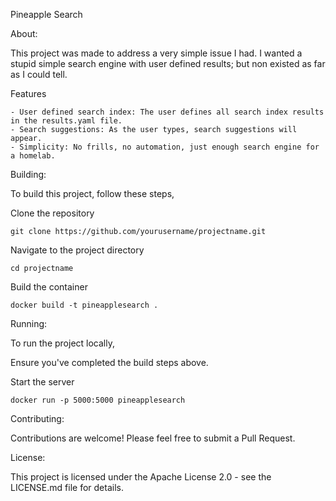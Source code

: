Pineapple Search

About:

This project was made to address a very simple issue I had. I wanted a stupid simple search engine with user defined results; but non existed as far as I could tell.

Features

    - User defined search index: The user defines all search index results in the results.yaml file.
    - Search suggestions: As the user types, search suggestions will appear.
    - Simplicity: No frills, no automation, just enough search engine for a homelab.

Building:

To build this project, follow these steps,

Clone the repository

    git clone https://github.com/yourusername/projectname.git

Navigate to the project directory

    cd projectname

Build the container

    docker build -t pineapplesearch .

Running:

To run the project locally,

Ensure you've completed the build steps above.

Start the server

    docker run -p 5000:5000 pineapplesearch

Contributing:

Contributions are welcome! Please feel free to submit a Pull Request.

License:

This project is licensed under the Apache License 2.0 - see the LICENSE.md file for details.
